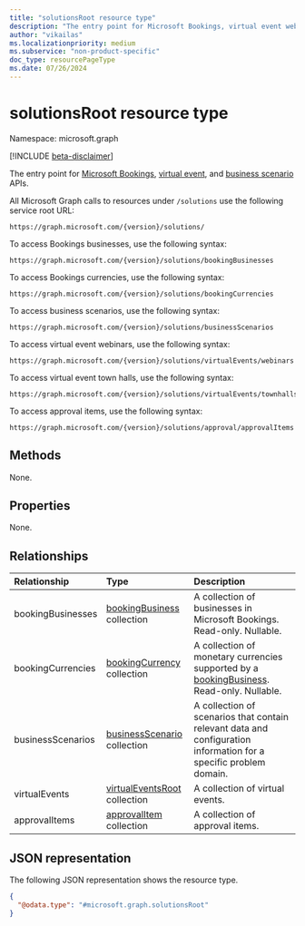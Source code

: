 ```yaml
---
title: "solutionsRoot resource type"
description: "The entry point for Microsoft Bookings, virtual event webinar, and business scenario APIs."
author: "vikailas"
ms.localizationpriority: medium
ms.subservice: "non-product-specific"
doc_type: resourcePageType
ms.date: 07/26/2024
---
```


# solutionsRoot resource type
Namespace: microsoft.graph

[!INCLUDE [beta-disclaimer](../../includes/beta-disclaimer.md)]

The entry point for [Microsoft Bookings](booking-api-overview.md), [virtual event](virtualevent.md), and [business scenario](businessscenario-overview.md) APIs.

All Microsoft Graph calls to resources under `/solutions` use the following service root URL:

<!-- { "blockType": "ignored" } -->
```http
https://graph.microsoft.com/{version}/solutions/
```

To access Bookings businesses, use the following syntax:

<!-- { "blockType": "ignored" } -->
```http
https://graph.microsoft.com/{version}/solutions/bookingBusinesses 
```

To access Bookings currencies, use the following syntax:

<!-- { "blockType": "ignored" } -->
```http
https://graph.microsoft.com/{version}/solutions/bookingCurrencies 
```

To access business scenarios, use the following syntax:

<!-- { "blockType": "ignored" } -->
```http
https://graph.microsoft.com/{version}/solutions/businessScenarios 
```

To access virtual event webinars, use the following syntax:

<!-- { "blockType": "ignored" } -->
```http
https://graph.microsoft.com/{version}/solutions/virtualEvents/webinars
```

To access virtual event town halls, use the following syntax:

<!-- { "blockType": "ignored" } -->
```http
https://graph.microsoft.com/{version}/solutions/virtualEvents/townhalls
```

To access approval items, use the following syntax:

<!-- { "blockType": "ignored" } -->
```http
https://graph.microsoft.com/{version}/solutions/approval/approvalItems
```


## Methods
None.

## Properties
None. 

## Relationships
| Relationship | Type	|Description|
|:---------------|:--------|:----------|
|bookingBusinesses|[bookingBusiness](bookingbusiness.md) collection | A collection of businesses in Microsoft Bookings. Read-only. Nullable.|
|bookingCurrencies|[bookingCurrency](bookingcurrency.md) collection | A collection of monetary currencies supported by a [bookingBusiness](bookingbusiness.md). Read-only. Nullable.|
|businessScenarios|[businessScenario](businessscenario.md) collection | A collection of scenarios that contain relevant data and configuration information for a specific problem domain.|
|virtualEvents|[virtualEventsRoot](virtualeventsroot.md) collection | A collection of virtual events.|
|approvalItems|[approvalItem](approvalitem.md) collection | A collection of approval items.|

## JSON representation
The following JSON representation shows the resource type.

<!-- {
  "blockType": "resource",
  "@odata.type": "microsoft.graph.solutionsRoot"
}
-->
```json
{
  "@odata.type": "#microsoft.graph.solutionsRoot"
}
```
